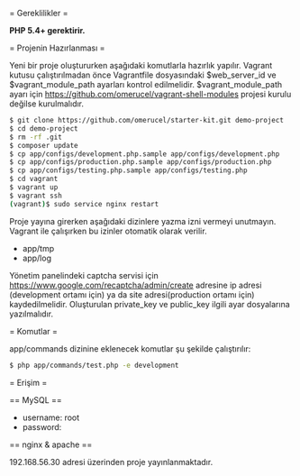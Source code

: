 = Gereklilikler =

**PHP 5.4+ gerektirir.**

= Projenin Hazırlanması =

Yeni bir proje oluştururken aşağıdaki komutlarla hazırlık yapılır. Vagrant kutusu çalıştırılmadan önce Vagrantfile
dosyasındaki $web_server_id ve $vagrant_module_path ayarları kontrol edilmelidir. $vagrant_module_path ayarı için
https://github.com/omerucel/vagrant-shell-modules projesi kurulu değilse kurulmalıdır.

```bash
$ git clone https://github.com/omerucel/starter-kit.git demo-project
$ cd demo-project
$ rm -rf .git
$ composer update
$ cp app/configs/development.php.sample app/configs/development.php
$ cp app/configs/production.php.sample app/configs/production.php
$ cp app/configs/testing.php.sample app/configs/testing.php
$ cd vagrant
$ vagrant up
$ vagrant ssh
(vagrant)$ sudo service nginx restart
```

Proje yayına girerken aşağıdaki dizinlere yazma izni vermeyi unutmayın. Vagrant ile çalışırken bu izinler otomatik
olarak verilir.

* app/tmp
* app/log

Yönetim panelindeki captcha servisi için https://www.google.com/recaptcha/admin/create adresine ip adresi
(development ortamı için) ya da site adresi(production ortamı için) kaydedilmelidir. Oluşturulan private_key ve
public_key ilgili ayar dosyalarına yazılmalıdır.

= Komutlar =

app/commands dizinine eklenecek komutlar şu şekilde çalıştırılır:

```bash
$ php app/commands/test.php -e development
```

= Erişim =

== MySQL ==

- username: root
- password:

== nginx & apache ==

192.168.56.30 adresi üzerinden proje yayınlanmaktadır.